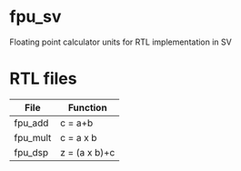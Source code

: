 # fpu_sv
Floating point calculator units for RTL implementation in SV

# RTL files


|    File  | Function     |
| -------- | ------------ |
| fpu_add  | c = a+b      |
| fpu_mult |c = a x b     |
| fpu_dsp  |z = (a x b)+c |
